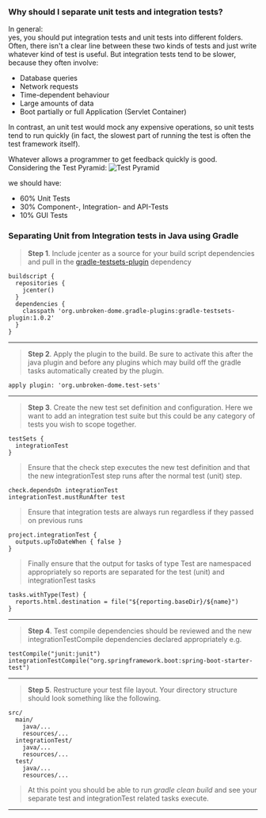 ### Why should I separate unit tests and integration tests?

In general: <br>yes</b>, you should put integration tests and unit tests into different folders. Often, there isn't a clear line between these two kinds of tests and just write whatever kind of test is useful. But integration tests tend to be slower, because they often involve:

* Database queries
* Network requests
* Time-dependent behaviour
* Large amounts of data
* Boot partially or full Application (Servlet Container)

In contrast, an unit test would mock any expensive operations, so unit tests tend to run quickly (in fact, the slowest part of running the test is often the test framework itself).

Whatever allows a programmer to get feedback quickly is good.
Considering the Test Pyramid:
![Test Pyramid](https://www.360logica.com/blog/wp-content/uploads/2014/07/A-sneak-peek-into-test-framework-test-pyramid-testing-pyramid.png)

we should have: 
* 60% Unit Tests
* 30% Component-, Integration- and API-Tests
* 10% GUI Tests

### Separating Unit from Integration tests in Java using Gradle
 
> <b>Step 1</b>.
  Include jcenter as a source for your build script dependencies and pull in the [gradle-testsets-plugin](https://github.com/unbroken-dome/gradle-testsets-plugin) dependency
  ```
  buildscript {  
    repositories {
      jcenter()
    }
    dependencies {
      classpath 'org.unbroken-dome.gradle-plugins:gradle-testsets-plugin:1.0.2'
    }
  }
  ```
 
***
  
> <b>Step 2</b>.
  Apply the plugin to the build. Be sure to activate this after the java plugin and before any plugins which may build off the gradle tasks automatically created by the plugin.
  ```
  apply plugin: 'org.unbroken-dome.test-sets'
  ```

***
  
> <b>Step 3</b>.
  Create the new test set definition and configuration. Here we want to add an integration test suite but this could be any category of tests you wish to scope together.
  
  ```
  testSets {  
    integrationTest
  }
  ```
  
>  Ensure that the check step executes the new test definition and that the new integrationTest step runs after the normal test (unit) step.

  ```
  check.dependsOn integrationTest  
  integrationTest.mustRunAfter test 
  ```
  
>  Ensure that integration tests are always run regardless if they passed on previous runs
  
  ```
  project.integrationTest {  
    outputs.upToDateWhen { false }
  }
  ```
  
>  Finally ensure that the output for tasks of type Test are namespaced appropriately so reports are separated for the test (unit) and integrationTest tasks

  ```
  tasks.withType(Test) {  
    reports.html.destination = file("${reporting.baseDir}/${name}")
  }
  ```
 
***
  
> <b>Step 4</b>.
  Test compile dependencies should be reviewed and the new integrationTestCompile dependencies declared appropriately 
  e.g.
  
  ```
  testCompile("junit:junit")  
  integrationTestCompile("org.springframework.boot:spring-boot-starter-test")
  ```

***
  
> <b>Step 5</b>.
  Restructure your test file layout. Your directory structure should look something like the following.
  
  ```
  src/  
    main/
      java/...
      resources/...
    integrationTest/
      java/...
      resources/...
    test/
      java/...
      resources/...
  ```
  
>  At this point you should be able to run *gradle clean build* and see your separate test and integrationTest related tasks execute.

***
